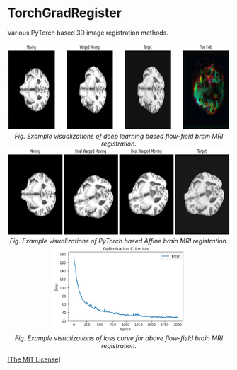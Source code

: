<h1>TorchGradRegister</h1>
<p>Various PyTorch based 3D image registration methods.</p>

<p align="center">
    <img width="900" height="200" src="https://github.com/AgamChopra/TorchGradRegister/blob/main/assets/flow_test.jpg"> 
    <br><i>Fig. Example visualizations of deep learning based flow-field brain MRI registration.</i><br>
    <img width="900" height="200" src="https://github.com/AgamChopra/TorchGradRegister/blob/main/assets/affine_test.jpg"> 
    <br><i>Fig. Example visualizations of PyTorch based Affine brain MRI registration.</i><br>
    <img width="300" height="200" src="https://github.com/AgamChopra/TorchGradRegister/blob/main/assets/flow_test_loss.png">   
    <br><i>Fig. Example visualizations of loss curve for above flow-field brain MRI registration.</i><br>  
</p>

<p><a href="https://raw.githubusercontent.com/AgamChopra/TorchGradRegister/main/LICENSE" target="blank">[The MIT License]</a></p>
